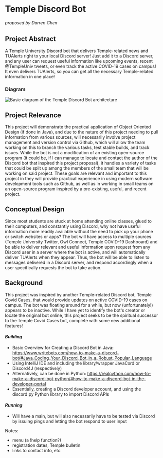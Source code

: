 # Temple Discord Bot
###### proposed by Darren Chen

## Project Abstract
A Temple University Discord bot that delivers Temple-related news and TUAlerts right to your local Discord server! 
Just add it to a Discord server, and any user can request useful information like upcoming events, recent @TempleUniv 
tweets, or even track the active COVID-19 cases on campus! It even delivers TUAlerts, so you can get all the necessary 
Temple-related information in one place!

### Diagram
![Basic diagram of the Temple Discord Bot architecture](DarrenChen_TempleDiscordBot.png)

## Project Relevance
This project will demonstrate the practical application of Object Oriented Design (if done in Java), and due to the
nature of this project needing to pull information from various sources, will necessarily involve project management and
version control via Github, which will allow the team working on this to branch the various tasks, test stable builds,
and track issues. While the bot is not a modification of an existing open-source program (it could be, if I can manage
to locate and contact the author of the Discord bot that inspired this project proposal), it handles a variety of tasks
that could be split up among the members of the small team that will be working on said project. These goals are
relevant and important to this project in they will provide practical experience in using modern software development 
tools such as Github, as well as in working in small teams on an open-source program inspired by a pre-existing, useful,
and recent project.

## Conceptual Design
Since most students are stuck at home attending online classes, glued to their computers, and constantly using Discord, 
why not have useful information more readily available without the need to pick up your phone or switch websites or apps?
The bot will have access to multiple sources (Temple University Twitter, Owl Connect, Temple COVID-19 Dashboard) and be
able to deliver relevant and useful information upon request from any Discord user in a server where the bot is active,
and will automatically deliver TUAlerts when they appear. Thus, the bot will be able to listen to messages
delivered in a Discord server, and respond accordingly when a user specifically requests the bot to take action.

## Background
This project was inspired by another Temple-related Discord bot, Temple Covid Cases, that would provide updates on
active COVID-19 cases on campus. The bot was floating around for a while, but now (unfortunately!) appears to be
inactive. While I have yet to identify the bot's creator or locate the original bot online, this project seeks to be the 
spiritual successor to the Temple Covid Cases bot, complete with some new additional features!

#### _Building_
- Basic Overview for Creating a Discord Bot in Java: https://www.writebots.com/how-to-make-a-discord-bot/#Java_Coding_Your_Discord_Bot_in_a_Robust_Popular_Language
- Using IntelliJ IDE and including the library/wrapper JavaCord or Discord4J (respectively)
- Alternatively, can be done in Python: https://realpython.com/how-to-make-a-discord-bot-python/#how-to-make-a-discord-bot-in-the-developer-portal
- Essentially, creating a Discord developer account, and using the discord.py Python library to import Discord APIs


#### _Running_
- Will have a main, but will also necessarily have to be tested via Discord by issuing pings and letting the bot respond
to user input
  

Notes:
- menu (a !help function?)
- registration dates, Temple bulletin
- links to contact info, etc